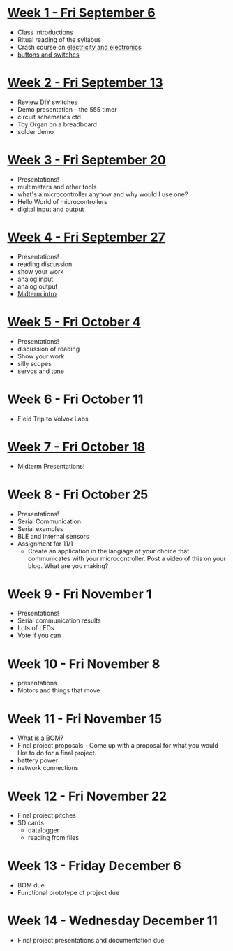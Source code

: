 # [Week 1 - Fri September 6](week1.md)
* Class introductions
* Ritual reading of the syllabus
* Crash course on [electricity and electronics](week1/notes.md)
* [buttons and switches](week3/switches.md)

# [Week 2 - Fri September 13](week2/main.md)
* Review DIY switches
* Demo presentation - the 555 timer
* circuit schematics ctd
* Toy Organ on a breadboard
* solder demo 

# [Week 3 - Fri September 20](week3/main.md)
* Presentations!
* multimeters and other tools
* what's a microcontroller anyhow and why would I use one?
* Hello World of microcontrollers
* digital input and output

# [Week 4 - Fri September 27](week4/main.md)
* Presentations!
* reading discussion
* show your work
* analog input
* analog output
* [Midterm intro](midterm.md)

# [Week 5 - Fri October 4](week5/main.md)
* Presentations!
* discussion of reading
* Show your work
* silly scopes
* servos and tone

# Week 6 - Fri October 11
* Field Trip to Volvox Labs

# [Week 7 - Fri October 18](week6/main.md)
* Midterm Presentations!
 
# Week 8 - Fri October 25
* Presentations!
* Serial Communication
* Serial examples
* BLE and internal sensors
* Assignment for 11/1
  * Create an application in the langiage of your choice that communicates with your microcontroller. Post a video of this on your blog. What are you making?

# Week 9 - Fri November 1
* Presentations!
* Serial communication results
* Lots of LEDs
* Vote if you can
 
# Week 10 - Fri November 8
* presentations
* Motors and things that move

# Week 11 - Fri November 15
* What is a BOM?
* Final project proposals - Come up with a proposal for what you would like to do for a final project. 
* battery power
* network connections

# Week 12 - Fri November 22 
* Final project pitches
* SD cards
  * datalogger
  * reading from files

# Week 13 - Friday December 6
* BOM due
* Functional prototype of project due

# Week 14 - Wednesday December 11
* Final project presentations and documentation due